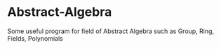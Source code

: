 # Abstract-Algebra
Some useful program for field of Abstract Algebra such as Group, Ring, Fields, Polynomials
